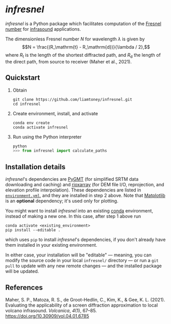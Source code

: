 # *infresnel*

*infresnel* is a Python package which facilitates computation of the
[Fresnel number](https://en.wikipedia.org/wiki/Fresnel_number) for
[infrasound](https://en.wikipedia.org/wiki/Infrasound) applications.

The dimensionless Fresnel number $N$ for wavelength $\lambda$ is given by
$$N = \frac{(R_\mathrm{t} - R_\mathrm{d})}{\lambda / 2},$$ where $R_\mathrm{t}$ is the
length of the shortest diffracted path, and $R_\mathrm{d}$ the length of the direct
path, from source to receiver (Maher et al., 2021).

## Quickstart

1. Obtain
   ```
   git clone https://github.com/liamtoney/infresnel.git
   cd infresnel
   ```

2. Create environment, install, and activate
   ```
   conda env create
   conda activate infresnel
   ```

3. Run using the Python interpreter
   ```python
   python
   >>> from infresnel import calculate_paths
   ```

## Installation details

*infresnel*'s dependencies are [PyGMT](https://www.pygmt.org/latest/) (for simplified
SRTM data downloading and caching) and
[rioxarray](https://corteva.github.io/rioxarray/stable/) (for DEM file I/O,
reprojection, and elevation profile interpolation). These dependencies are listed in
[`environment.yml`](environment.yml), and they are installed in step 2 above. Note that
[Matplotlib](https://matplotlib.org/) is an **optional** dependency; it's used only for
plotting.

You might want to install *infresnel* into an existing
[conda](https://docs.conda.io/en/latest/) environment, instead of making a new one. In
this case, after step 1 above run
```
conda activate <existing_environment>
pip install --editable .
```
which uses `pip` to install *infresnel*'s dependencies, if you don't already have them
installed in your existing environment.

In either case, your installation will be "editable" — meaning, you can modify the
source code in your local `infresnel/` directory — or run a `git pull` to update with
any new remote changes — and the installed package will be updated.

## References

Maher, S. P., Matoza, R. S., de Groot-Hedlin, C., Kim, K., & Gee, K. L. (2021).
Evaluating the applicability of a screen diffraction approximation to local volcano
infrasound. *Volcanica*, *4*(1), 67–85. https://doi.org/10.30909/vol.04.01.6785
